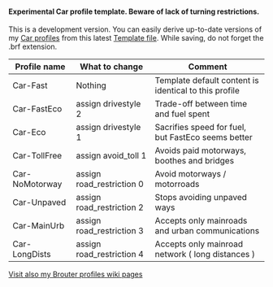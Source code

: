 
#### Experimental Car profile template. Beware of lack of turning restrictions.

This is a development version. You can easily derive up-to-date versions of my [Car profiles](https://github.com/poutnikl/Brouter-profiles/wiki/Car-profiles) from this latest [Template file](https://raw.githubusercontent.com/poutnikl/Car-Profile/master/Car-test-Template.brf). 
While saving, do not forget the .brf extension.

|Profile name          |What to change                  |Comment                                              |
|----------------------|--------------------------------|-----------------------------------------------------|
|Car-Fast              |Nothing                         |Template default content is identical to this profile|
|Car-FastEco           |assign drivestyle 2             |Trade-off between time and fuel spent                |
|Car-Eco               |assign drivestyle 1             |Sacrifies speed for fuel, but FastEco seems better   |
|Car-TollFree          |assign avoid_toll 1             |Avoids paid motorways, boothes and bridges           |
|Car-NoMotorway        |assign road_restriction 0       |Avoid motorways / motorroads                         |
|Car-Unpaved           |assign road_restriction 2       |Stops avoiding unpaved ways                          |
|Car-MainUrb           |assign road_restriction 3       |Accepts only mainroads and urban communications      |
|Car-LongDists         |assign road_restriction 4       |Accepts only mainroad network ( long distances )     |

[Visit also my Brouter profiles wiki pages](https://github.com/poutnikl/Brouter-profiles/wiki)

